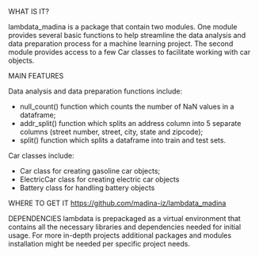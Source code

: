 WHAT IS IT?

lambdata_madina is a package that contain two modules. One module provides several basic functions to help streamline the data analysis and data preparation process for a machine learning project. The second module provides access to a few Car classes to facilitate working with car objects.


MAIN FEATURES

 Data analysis and data preparation functions include:
  - null_count() function which counts the number of NaN values in a dataframe;
  - addr_split() function which splits an address column into 5 separate columns (street number, street, city, state and zipcode);
  - split() function which splits a dataframe into train and test sets.

Car classes include:
  - Car class for creating gasoline car objects;
  - ElectricCar class for creating electric car objects
  - Battery class for handling battery objects


WHERE TO GET IT
https://github.com/madina-iz/lambdata_madina



DEPENDENCIES
lambdata is prepackaged as a virtual environment that contains all the necessary libraries and dependencies needed for initial usage. For more in-depth projects additional packages and modules installation might be needed per specific project needs.
